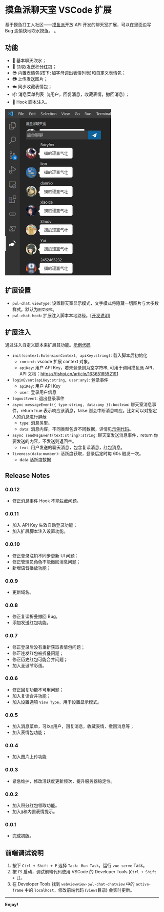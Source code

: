 # 摸鱼派聊天室 VSCode 扩展

基于摸鱼打工人社区——[摸鱼派](https://fishpi.cn)开放 API 开发的聊天室扩展，可以在里面边写 Bug 边愉快地吹水摸鱼。 。

## 功能

- 💬 基本聊天吹水；
- 🧧 领取/发送积分红包；
- 😎 内置表情包(按下`:`加字母调出表情列表)和自定义表情包；
- 📷 上传发送图片；
- ☁️ 同步收藏表情包；
- 📦 消息菜单列表（`@`用户，回复消息，收藏表情，撤回消息）；
- 📜 Hook 脚本注入。

![](media/preview.png)

## 扩展设置

- `pwl-chat.viewType`: 设置聊天室显示模式，文字模式将隐藏一切图片与大多数样式。默认为`图文模式`。
- `pwl-chat.hook`: 扩展注入脚本本地路径。[[开发说明]](#扩展注入)

## 扩展注入

通过注入自定义脚本来扩展其功能。[示例代码](./hook.js)

- `init(context:ExtensionContext, apiKey:string)`: 载入脚本后初始化
  * `context`: vscode 扩展 context 对象。
  * `apiKey`: 用户 API Key，若未登录则为空字符串, 可用于调用摸鱼派 API，API 文档：https://fishpi.cn/article/1636516552191
- `loginEvent(apiKey:string, user:any)`: 登录事件
  * `apiKey`: 用户 API Key
  * `user`: 登录用户信息
- `logoutEvent`: 退出登录事件
- `async messageEvent({ type:string, data:any }):boolean`: 聊天室消息事件，return true 表示响应该消息，false 则会中断消息响应。比如可以对指定人的消息进行屏蔽
  * `type`: 消息类型。
  * `data`: 消息内容，不同类型包含不同数据，详情见[示例代码](./hook.js)。
- `async sendMsgEvent(text:string):string`: 聊天室发送消息事件，return 你要发送的内容，不发送则返回空。
  * `text`: 用户发送的聊天消息，包含复读消息，红包消息。
- `liveness(data:number)`: 活跃度获取，登录后定时每 60s 触发一次。
  * data 活跃度数据  

 
## Release Notes

### 0.0.12
- 修正消息事件 Hook 不能拦截问题。

### 0.0.11
- 加入 API Key 失效自动登录功能；
- 加入扩展脚本注入设置功能。

### 0.0.10
- 修正登录注销不同步更新 UI 问题；
- 修正管理员角色不能撤回消息问题；
- 新增语音播放功能；

### 0.0.9
- 更新域名。

### 0.0.8
- 修正复读折叠撤回 Bug。
- 添加发送红包功能。

### 0.0.7
- 修正登录后没有重新获取表情包问题；
- 修正连发红包被折叠问题；
- 修正历史红包可能合并问题；
- 加入圣诞节彩蛋。

### 0.0.6
- 修正回复功能不可用问题；
- 加入复读合并功能；
- 加入设置选项 `View Type`，用于设置显示模式。

### 0.0.5
- 加入消息菜单，可以`@`用户，回复消息，收藏表情，撤回消息等；
- 加入表情包功能；

### 0.0.4
- 加入图片上传功能

### 0.0.3
- 紧急维护，修改活跃度更新频次，提升服务器稳定性。

### 0.0.2
- 加入积分红包领取功能。
- 加入`@`和内置表情提示。

### 0.0.1
- 完成初版。



## 前端调试说明
1. 按下 `Ctrl + Shift + P` 选择 `Task: Run Task`，运行 `vue serve` Task。
2. 按 `F5` 启动，调试前端代码使用 VSCode 的 Developer Tools (`Ctrl + Shift + I`)。
3. 在 Developer Tools 找到 `webviewview-pwl-chat-chatview` 中的 `active-frame` 中的 `localhost`，修改前端代码 (`views`目录) 会实时更新。
-----------------------------------------------------------------------------------------------------------
**Enjoy!**
